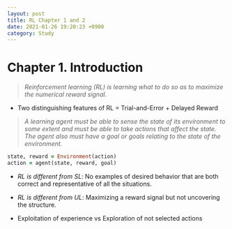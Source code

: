 ```yaml
---
layout: post
title: RL Chapter 1 and 2
date: 2021-01-26 19:20:23 +0900
category: Study 
---
```

# Chapter 1. Introduction
> _Reinforcement learning (RL) is learning what to do so as to maximize the numerical reward signal._

+ Two distinguishing features of RL = Trial-and-Error + Delayed Reward

> _A learning agent must be able to sense the state of its environment to some extent and must be able to take actions that affect the state. The agent also must have a goal or goals relating to the state of the environment._

```ruby
state, reward = Environment(action)
action = agent(state, reward, goal)
```

+ _RL is different from SL_: No examples of desired behavior that are both correct and representative of all the situations.

+ _RL is different from UL_: Maximizing a reward signal but not uncovering the structure.

+ Exploitation of experience vs Exploration of not selected actions


